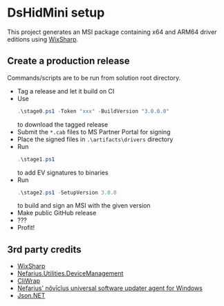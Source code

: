 ﻿# DsHidMini setup

This project generates an MSI package containing x64 and ARM64 driver editions using [WixSharp](https://github.com/oleg-shilo/wixsharp).

## Create a production release

Commands/scripts are to be run from solution root directory.

- Tag a release and let it build on CI
- Use  
  ```PowerShell
  .\stage0.ps1 -Token "xxx" -BuildVersion "3.0.0.0"  
  ```  
  to download the tagged release
- Submit the `*.cab` files to MS Partner Portal for signing
- Place the signed files in `.\artifacts\drivers` directory
- Run  
  ```PowerShell
  .\stage1.ps1
  ```  
  to add EV signatures to binaries
- Run  
  ```PowerShell
  .\stage2.ps1 -SetupVersion 3.0.0
  ```   
  to build and sign an MSI with the given version
- Make public GitHub release
- ???
- Profit!

## 3rd party credits

- [WixSharp](https://github.com/oleg-shilo/wixsharp)
- [Nefarius.Utilities.DeviceManagement](https://github.com/nefarius/Nefarius.Utilities.DeviceManagement)
- [CliWrap](https://github.com/Tyrrrz/CliWrap)
- [Nefarius' nŏvīcĭus universal software updater agent for Windows](https://github.com/nefarius/vicius)
- [Json.NET](https://www.newtonsoft.com/json)
